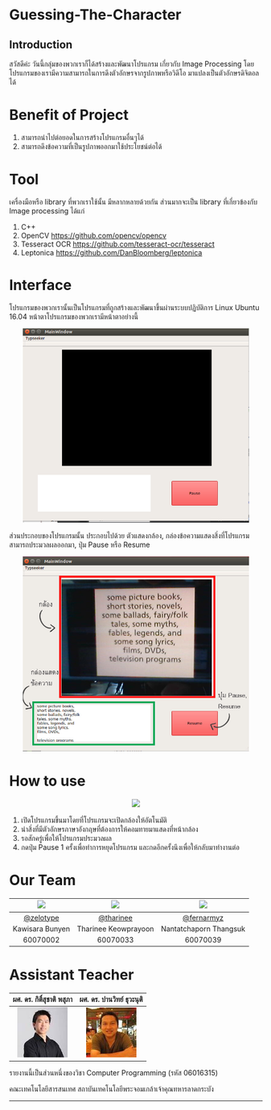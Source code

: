 # Guessing-The-Character

## Introduction
สวัสดีค่ะ วันนี้กลุ่มของพวกเราก็ได้สร้างและพัฒนาโปรแกรม เกี่ยวกับ Image Processing โดยโปรแกรมของเรามีความสามารถในการดึงตัวอักษรจากรูปภาพหรือวิดีโอ มาแปลงเป็นตัวอักษรดิจิตอลได้ 

# Benefit of Project
1. สามารถนำไปต่อยอดในการสร้างโปรแกรมอื่นๆได้
2. สามารถดึงข้อความที่เป็นรูปภาพออกมาใช้ประโยชน์ต่อได้

# Tool
เครื่องมือหรือ library ที่พวกเราใช้นั้น มีหลากหลายด้วยกัน ส่วนมากจะเป็น library ที่เกี่ยวข้องกับ Image processing ได้แก่
1. C++ 
2. OpenCV https://github.com/opencv/opencv
3. Tesseract OCR https://github.com/tesseract-ocr/tesseract
4. Leptonica https://github.com/DanBloomberg/leptonica

# Interface
โปรแกรมของพวกเรานั้นเป็นโปรแกรมที่ถูกสร้างและพัฒนาขึ้นผ่านระบบปฏิบัติการ Linux Ubuntu 16.04
หน้าตาโปรแกรมของพวกเรามีหน้าตาอย่างนี้

<p align="center">
  <img src="https://github.com/compro-itkmitl/Guessing-The-Character/blob/master/image/program.png" width="450"/>
</p>

ส่วนประกอบของโปรแกรมนั้น ประกอบไปด้วย ตัวแสดงกล้อง, กล่องข้อความแสดงสิ่งที่โปรแกรมสามารถประมวลผลออกมา, ปุ่ม Pause หรือ Resume

<p align="center">
  <img src="https://github.com/compro-itkmitl/Guessing-The-Character/blob/master/image/user.jpg" width="450"/>
</p>

# How to use
<p align="center">
  <img src="https://github.com/compro-itkmitl/Guessing-The-Character/blob/master/image/01.gif" width="450"/>
</p>

1. เปิดโปรแกรมขึ้นมาโดยที่โปรแกรมจะเปิดกล้องให้อัตโนมัติ
2. นำสิ่งที่มีตัวอักษรภาษาอังกฤษที่ต้องการให้คอมทายมาแสดงที่หน้ากล้อง
3. รอสักครู่เพื่อให้โปรแกรมประมวลผล
4. กดปุ่ม Pause 1 ครั้งเพื่อทำการหยุดโปรแกรม และกดอีกครั้งนึงเพื่อให้กลับมาทำงานต่อ

# Our Team
|<a href="https://www.facebook.com/kawisara.srn"><img src="https://avatars0.githubusercontent.com/u/32617105?s=400&v=4" width="100px"></a>  |<a href="https://www.facebook.com/shiroi.youkai"><img src="https://avatars0.githubusercontent.com/u/32834492?s=400&v=4" width="100px"></a>  |<a href="https://www.facebook.com/fernarmyz"><img src="https://avatars1.githubusercontent.com/u/32330533?s=400&u" width="100px"></a>|
|:-:|:-:|:-:|
|[@zelotype](https://github.com/zelotype)|[@tharinee](https://github.com/tharinee)|[@fernarmyz](https://github.com/fernarmyz)|
|Kawisara Bunyen|Tharinee Keowprayoon|Nantatchaporn Thangsuk|
|60070002|60070033|60070039|


# Assistant Teacher
|ผศ. ดร. กิติ์สุชาติ พสุภา|ผศ. ดร. ปานวิทย์ ธุวะนุติ|
|:-:|:-:|
|![](/image/Aj.%20Oong.png)|![](/image/Aj.%20Panwit.png)|

รายงานนี้เป็นส่วนหนึ่งของวิชา Computer Programming (รหัส 06016315)

คณะเทคโนโลยีสารสนเทศ สถาบันเทคโนโลยีพระจอมเกล้าเจ้าคุณทหารลาดกระบัง

---
